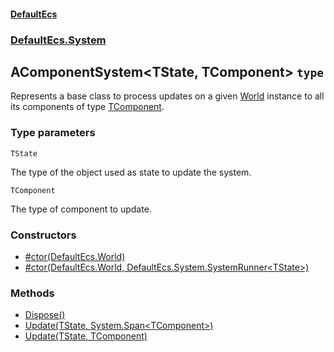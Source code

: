 #### [DefaultEcs](./DefaultEcs.md 'DefaultEcs')
### [DefaultEcs.System](./DefaultEcs.md#DefaultEcs-System 'DefaultEcs.System')
## AComponentSystem&lt;TState, TComponent&gt; `type`
Represents a base class to process updates on a given [World](./DefaultEcs-World.md 'DefaultEcs.World') instance to all its components of type [TComponent](#DefaultEcs-System-AComponentSystem-TState-_TComponent--TComponent 'DefaultEcs.System.AComponentSystem&lt;TState, TComponent&gt;.TComponent').
### Type parameters

<a name='DefaultEcs-System-AComponentSystem-TState-_TComponent--TState'></a>
`TState`

The type of the object used as state to update the system.

<a name='DefaultEcs-System-AComponentSystem-TState-_TComponent--TComponent'></a>
`TComponent`

The type of component to update.
### Constructors
- [#ctor(DefaultEcs.World)](./DefaultEcs-System-AComponentSystem-TState-_TComponent---ctor(DefaultEcs-World).md 'DefaultEcs.System.AComponentSystem&lt;TState, TComponent&gt;.#ctor(DefaultEcs.World)')
- [#ctor(DefaultEcs.World, DefaultEcs.System.SystemRunner&lt;TState&gt;)](./DefaultEcs-System-AComponentSystem-TState-_TComponent---ctor(DefaultEcs-World-_DefaultEcs-System-SystemRunner-TState-).md 'DefaultEcs.System.AComponentSystem&lt;TState, TComponent&gt;.#ctor(DefaultEcs.World, DefaultEcs.System.SystemRunner&lt;TState&gt;)')
### Methods
- [Dispose()](./DefaultEcs-System-AComponentSystem-TState-_TComponent--Dispose().md 'DefaultEcs.System.AComponentSystem&lt;TState, TComponent&gt;.Dispose()')
- [Update(TState, System.Span&lt;TComponent&gt;)](./DefaultEcs-System-AComponentSystem-TState-_TComponent--Update(TState-_System-Span-TComponent-).md 'DefaultEcs.System.AComponentSystem&lt;TState, TComponent&gt;.Update(TState, System.Span&lt;TComponent&gt;)')
- [Update(TState, TComponent)](./DefaultEcs-System-AComponentSystem-TState-_TComponent--Update(TState-_TComponent).md 'DefaultEcs.System.AComponentSystem&lt;TState, TComponent&gt;.Update(TState, TComponent)')
